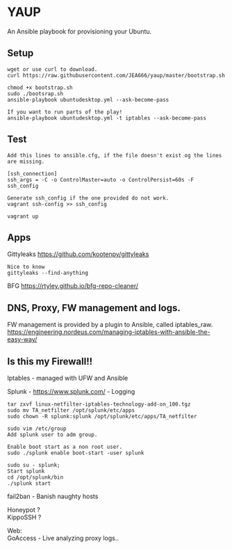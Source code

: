 # YAUP
An Ansible playbook for provisioning your Ubuntu.    

## Setup

    wget or use curl to download.    
    curl https://raw.githubusercontent.com/JEA666/yaup/master/bootstrap.sh

    chmod +x bootstrap.sh    
    sudo ./bootsrap.sh    
    ansible-playbook ubuntudesktop.yml --ask-become-pass  

    If you want to run parts of the play!  
    ansible-playbook ubuntudesktop.yml -t iptables --ask-become-pass  

## Test  

    Add this lines to ansible.cfg, if the file doesn't exist og the lines are missing. 

    [ssh_connection]
    ssh_args = -C -o ControlMaster=auto -o ControlPersist=60s -F ssh_config

    Generate ssh_config if the one provided do not work.
    vagrant ssh-config >> ssh_config

    vagrant up

## Apps
Gittyleaks https://github.com/kootenpv/gittyleaks

    Nice to know
    gittyleaks --find-anything

BFG https://rtyley.github.io/bfg-repo-cleaner/    


## DNS, Proxy, FW management and logs.  

FW management is provided by a plugin to Ansible, called iptables_raw.  
https://engineering.nordeus.com/managing-iptables-with-ansible-the-easy-way/   

## Is this my Firewall!!
Iptables - managed with UFW and Ansible

Splunk - https://www.splunk.com/ - Logging  

    tar zxvf linux-netfilter-iptables-technology-add-on_100.tgz  
    sudo mv TA_netfilter /opt/splunk/etc/apps  
    sudo chown -R splunk:splunk /opt/splunk/etc/apps/TA_netfilter  
    
    sudo vim /etc/group  
    Add splunk user to adm group.  

    Enable boot start as a non root user.
    sudo ./splunk enable boot-start -user splunk
    
    sudo su - splunk;
    Start splunk
    cd /opt/splunk/bin
    ./splunk start

fail2ban - Banish naughty hosts  

Honeypot ?  
KippoSSH ?  

Web:    
GoAccess - Live analyzing proxy logs..